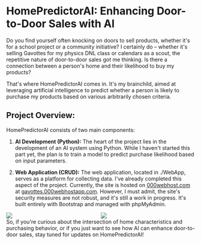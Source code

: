 # HomePredictorAI: Enhancing Door-to-Door Sales with AI

Do you find yourself often knocking on doors to sell products, whether it's for a school project or a community initiative? I certainly do – whether it's selling Gavottes for my physics DNL class or calendars as a scout, the repetitive nature of door-to-door sales got me thinking. Is there a connection between a person's home and their likelihood to buy my products?

That's where HomePredictorAI comes in. It's my brainchild, aimed at leveraging artificial intelligence to predict whether a person is likely to purchase my products based on various arbitrarily chosen criteria.

## Project Overview:

HomePredictorAI consists of two main components:

1. **AI Development (Python):**
   The heart of the project lies in the development of an AI system using Python. While I haven't started this part yet, the plan is to train a model to predict purchase likelihood based on input parameters.

2. **Web Application (CRUD):**
   The web application, located in ./WebApp, serves as a platform for collecting data. I've already completed this aspect of the project. Currently, the site is hosted on <a href="https://www.000webhost.com/">000webhost.com</a> at <a href="https://gavottes.000webhostapp.com/">gavottes.000webhostapp.com</a>. However, I must admit, the site's security measures are not robust, and it's still a work in progress. It's built entirely with Bootstrap and managed with phpMyAdmin.
<div style="display: flex;">
    <img src="img/templates/index.png" style="flex: 1;">
    <img src="img/templates/form-no.png" style="flex: 1;">
</div>
So, if you're curious about the intersection of home characteristics and purchasing behavior, or if you just want to see how AI can enhance door-to-door sales, stay tuned for updates on HomePredictorAI!
